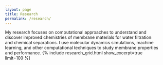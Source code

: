 ```yaml
---
layout: page
title: Research
permalink: /research/
---
```

My research focuses on computational approaches to understand and discover improved chemistries of membrane materials for water filtration and chemical separations. I use molecular dynamics simulations, machine learning, and other computational techniques to study membrane properties and performance.
{% include research_grid.html show_excerpt=true limit=100 %}
